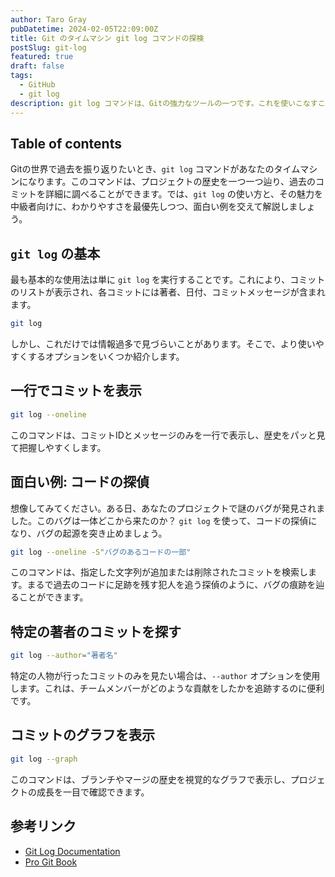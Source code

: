 ```yaml
---
author: Taro Gray
pubDatetime: 2024-02-05T22:09:00Z
title: Git のタイムマシン git log コマンドの探検
postSlug: git-log
featured: true
draft: false
tags:
  - GitHub
  - git log
description: git log コマンドは、Gitの強力なツールの一つです。これを使いこなすことで、プロジェクトの歴史を詳細に調べ、コードの変化を追跡することができます。まさに開発者にとってのタイムマシン、それが `git log` です。
---
```


## Table of contents

Gitの世界で過去を振り返りたいとき、`git log` コマンドがあなたのタイムマシンになります。このコマンドは、プロジェクトの歴史を一つ一つ辿り、過去のコミットを詳細に調べることができます。では、`git log` の使い方と、その魅力を中級者向けに、わかりやすさを最優先しつつ、面白い例を交えて解説しましょう。

## `git log` の基本

最も基本的な使用法は単に `git log` を実行することです。これにより、コミットのリストが表示され、各コミットには著者、日付、コミットメッセージが含まれます。

```bash
git log
```

しかし、これだけでは情報過多で見づらいことがあります。そこで、より使いやすくするオプションをいくつか紹介します。

## 一行でコミットを表示

```bash
git log --oneline
```

このコマンドは、コミットIDとメッセージのみを一行で表示し、歴史をパッと見て把握しやすくします。

## 面白い例: コードの探偵

想像してみてください。ある日、あなたのプロジェクトで謎のバグが発見されました。このバグは一体どこから来たのか？ `git log` を使って、コードの探偵になり、バグの起源を突き止めましょう。

```bash
git log --oneline -S"バグのあるコードの一部"
```

このコマンドは、指定した文字列が追加または削除されたコミットを検索します。まるで過去のコードに足跡を残す犯人を追う探偵のように、バグの痕跡を辿ることができます。

## 特定の著者のコミットを探す

```bash
git log --author="著者名"
```

特定の人物が行ったコミットのみを見たい場合は、`--author` オプションを使用します。これは、チームメンバーがどのような貢献をしたかを追跡するのに便利です。

## コミットのグラフを表示

```bash
git log --graph
```

このコマンドは、ブランチやマージの歴史を視覚的なグラフで表示し、プロジェクトの成長を一目で確認できます。

## 参考リンク

- [Git Log Documentation](https://git-scm.com/docs/git-log)
- [Pro Git Book](https://git-scm.com/book/en/v2/Git-Basics-Viewing-the-Commit-History)

